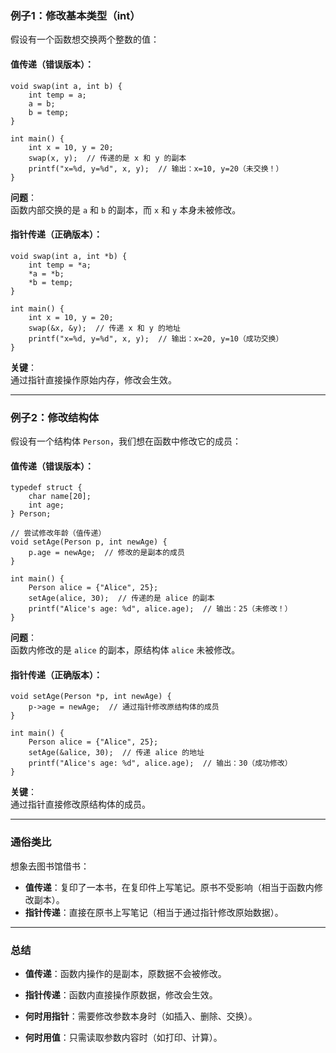 ### 例子1：修改基本类型（int）
假设有一个函数想交换两个整数的值：

#### 值传递（错误版本）：
```
void swap(int a, int b) {
    int temp = a;
    a = b;
    b = temp;
}

int main() {
    int x = 10, y = 20;
    swap(x, y);  // 传递的是 x 和 y 的副本
    printf("x=%d, y=%d", x, y);  // 输出：x=10, y=20（未交换！）
}
```
**问题**：  
函数内部交换的是 `a` 和 `b` 的副本，而 `x` 和 `y` 本身未被修改。

#### 指针传递（正确版本）：
```
void swap(int a, int *b) {
    int temp = *a;
    *a = *b;
    *b = temp;
}

int main() {
    int x = 10, y = 20;
    swap(&x, &y);  // 传递 x 和 y 的地址
    printf("x=%d, y=%d", x, y);  // 输出：x=20, y=10（成功交换）
}

```
**关键**：  
通过指针直接操作原始内存，修改会生效。

---

### 例子2：修改结构体
假设有一个结构体 `Person`，我们想在函数中修改它的成员：

#### 值传递（错误版本）：
```
typedef struct {
    char name[20];
    int age;
} Person;

// 尝试修改年龄（值传递）
void setAge(Person p, int newAge) {
    p.age = newAge;  // 修改的是副本的成员
}

int main() {
    Person alice = {"Alice", 25};
    setAge(alice, 30);  // 传递的是 alice 的副本
    printf("Alice's age: %d", alice.age);  // 输出：25（未修改！）
}
```
**问题**：  
函数内修改的是 `alice` 的副本，原结构体 `alice` 未被修改。

#### 指针传递（正确版本）：
```
void setAge(Person *p, int newAge) {
    p->age = newAge;  // 通过指针修改原结构体的成员
}

int main() {
    Person alice = {"Alice", 25};
    setAge(&alice, 30);  // 传递 alice 的地址
    printf("Alice's age: %d", alice.age);  // 输出：30（成功修改）
}
```

**关键**：  
通过指针直接修改原结构体的成员。

---

### 通俗类比
想象去图书馆借书：
- **值传递**：复印了一本书，在复印件上写笔记。原书不受影响（相当于函数内修改副本）。
- **指针传递**：直接在原书上写笔记（相当于通过指针修改原始数据）。

---

### 总结
- **值传递**：函数内操作的是副本，原数据不会被修改。
- **指针传递**：函数内直接操作原数据，修改会生效。

- **何时用指针**：需要修改参数本身时（如插入、删除、交换）。
- **何时用值**：只需读取参数内容时（如打印、计算）。